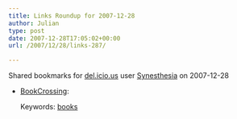```yaml
---
title: Links Roundup for 2007-12-28
author: Julian
type: post
date: 2007-12-28T17:05:02+00:00
url: /2007/12/28/links-287/

---
```

Shared bookmarks for [del.icio.us][1] user  [Synesthesia][2] on 2007-12-28

  * [BookCrossing][3]:
  
       
    Keywords: [books][4]

 [1]: https://del.icio.us/
 [2]: https://del.icio.us/synesthesia
 [3]: https://www.bookcrossing.com/ "https://www.bookcrossing.com/"
 [4]: https://del.icio.us/synesthesia/books